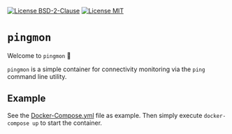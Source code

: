 [![License BSD-2-Clause](https://img.shields.io/badge/License-BSD--2--Clause-blue.svg)](https://opensource.org/licenses/BSD-2-Clause)
[![License MIT](https://img.shields.io/badge/License-MIT-blue.svg)](https://opensource.org/licenses/MIT)

# `pingmon`
Welcome to `pingmon` 🎉

`pingmon` is a simple container for connectivity monitoring via the `ping` command line utility.

## Example
See the [Docker-Compose.yml](Docker-Compose.yml) file as example. Then simply execute `docker-compose up` to start the
container.